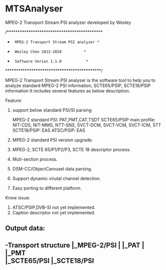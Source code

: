 # MTSAnalyser
MPEG-2 Transport Stream PSI analyzer developed by Wesley

/********************************************
*      MPEG-2 Transport Stream PSI analyzer *
*      Wesley Chen 2013-2020          *
*      Software Verion 1.1.0           *
********************************************/

MPEG-2 Transport Stream PSI analyser is the software tool to help you to analyze standard MPEG-2 PSI information, SCTE65/PSIP, SCTE18/PSIP information
It includes several features as below description.

Feature:
1. support below standard PSI/SI parsing

	MPEG-2 standard PSI: 
	                                PAT,PMT,CAT,TSDT
	SCTE65/PSIP main profile: 
	                            NIT-CDS, NIT-MMS, NTT-SNS, SVCT-DCM, SVCT-VCM, SVCT-ICM, STT
	SCTE18/PSIP: 
	             EAS
	ATSC/PSIP:
		         EAS

2. MPEG-2 standard PSI version upgrade.
3. MPEG-2, SCTE 65/P1/P2/P3, SCTE 18 descriptor process.
4. Muti-section process.
5. DSM-CC/ObjectCarousel data parsing.
6. Support dynamic virutal channel detection.
7. Easy porting to different platform.

Know issue:
1. ATSC/PSIP,DVB-SI not yet implemented.
2. Caption descriptor not yet implemented.

Output data:
----------------------------------------

-Transport structure
                   |_MPEG-2/PSI
                   |           |_PAT 
                   |                |_PMT  
                   |_SCTE65/PSI
                   |_SCTE18/PSI
----------------------------------------
